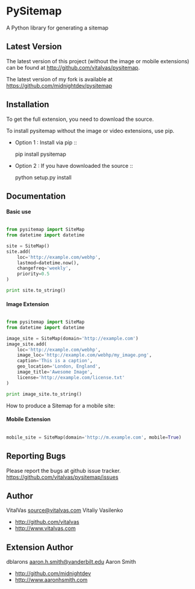 PySitemap
=========

A Python library for generating a sitemap



Latest Version
--------------
The latest version of this project (without the image or mobile extensions) can be found at http://github.com/vitalvas/pysitemap.

The latest version of my fork is available at https://github.com/midnightdev/pysitemap


Installation 
------------
To get the full extension, you need to download the source.

To install pysitemap without the image or video extensions, use pip.

* Option 1 : Install via pip ::

	pip install pysitemap

* Option 2 : If you have downloaded the source ::

	python setup.py install


Documentation
-------------

#### Basic use

```python

from pysitemap import SiteMap
from datetime import datetime

site = SiteMap()
site.add(
	loc='http://example.com/webhp', 
	lastmod=datetime.now(), 
	changefreq='weekly',
	priority=0.5
)

print site.to_string()

```


#### Image Extension

```python

from pysitemap import SiteMap
from datetime import datetime

image_site = SiteMap(domain='http://example.com')
image_site.add(
    loc='http://example.com/webhp',
    image_loc='http://example.com/webhp/my_image.png',
    caption='This is a caption',
    geo_location='London, England',
    image_title='Awesome Image',
    license='http://example.com/license.txt'
)

print image_site.to_string()

```

How to produce a Sitemap for a mobile site:

#### Mobile Extension

```python

mobile_site = SiteMap(domain='http://m.example.com', mobile=True)

```


Reporting Bugs
--------------
Please report the bugs at github issue tracker.
https://github.com/vitalvas/pysitemap/issues


Author
------
VitalVas <source@vitalvas.com>
Vitaliy Vasilenko

* http://github.com/vitalvas
* http://www.vitalvas.com

Extension Author
------
dblarons <aaron.h.smith@vanderbilt.edu>
Aaron Smith

* http://github.com/midnightdev
* http://www.aaronhsmith.com

